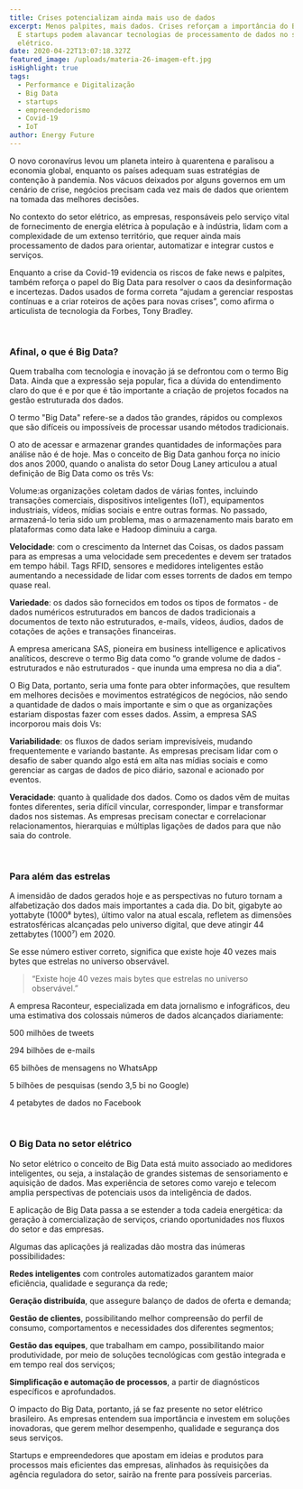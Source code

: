 ```yaml
---
title: Crises potencializam ainda mais uso de dados
excerpt: Menos palpites, mais dados. Crises reforçam a importância do Big Data.
  E startups podem alavancar tecnologias de processamento de dados no setor
  elétrico.
date: 2020-04-22T13:07:18.327Z
featured_image: /uploads/materia-26-imagem-eft.jpg
isHighlight: true
tags:
  - Performance e Digitalização
  - Big Data
  - startups
  - empreendedorismo
  - Covid-19
  - IoT
author: Energy Future
---
```

O novo coronavírus levou um planeta inteiro à quarentena e paralisou a economia global, enquanto os países adequam suas estratégias de contenção à pandemia. Nos vácuos deixados por alguns governos em um cenário de crise, negócios precisam cada vez mais de dados que orientem na tomada das melhores decisões.

No contexto do setor elétrico, as empresas, responsáveis pelo serviço vital de fornecimento de energia elétrica à população e à indústria, lidam com a complexidade de um extenso território, que requer ainda mais processamento de dados para orientar, automatizar e integrar custos e serviços.

Enquanto a crise da Covid-19 evidencia os riscos de fake news e palpites, também reforça o papel do Big Data para resolver o caos da desinformação e incertezas. Dados usados de forma correta “ajudam a gerenciar respostas contínuas e a criar roteiros de ações para novas crises”, como afirma o articulista de tecnologia da Forbes, Tony Bradley.

<br>

### Afinal, o que é Big Data?

Quem trabalha com tecnologia e inovação já se defrontou com o termo Big Data. Ainda que a expressão seja popular, fica a dúvida do entendimento claro do que é e por que é tão importante a criação de projetos focados na gestão estruturada dos dados.

O termo "Big Data" refere-se a dados tão grandes, rápidos ou complexos que são difíceis ou impossíveis de processar usando métodos tradicionais.

O ato de acessar e armazenar grandes quantidades de informações para análise não é de hoje. Mas o conceito de Big Data ganhou força no início dos anos 2000, quando o analista do setor Doug Laney articulou a atual definição de Big Data como os três Vs:

Volume:as organizações coletam dados de várias fontes, incluindo transações comerciais, dispositivos inteligentes (IoT), equipamentos industriais, vídeos, mídias sociais e entre outras formas. No passado, armazená-lo teria sido um problema, mas o armazenamento mais barato em plataformas como data lake e Hadoop diminuiu a carga.

**Velocidade**: com o crescimento da Internet das Coisas, os dados passam para as empresas a uma velocidade sem precedentes e devem ser tratados em tempo hábil. Tags RFID, sensores e medidores inteligentes estão aumentando a necessidade de lidar com esses torrents de dados em tempo quase real.

**Variedade**: os dados são fornecidos em todos os tipos de formatos - de dados numéricos estruturados em bancos de dados tradicionais a documentos de texto não estruturados, e-mails, vídeos, áudios, dados de cotações de ações e transações financeiras.

A empresa americana SAS, pioneira em business intelligence e aplicativos analíticos, descreve o termo Big data como “o grande volume de dados - estruturados e não estruturados - que inunda uma empresa no dia a dia”.

O Big Data, portanto, seria uma fonte para obter informações, que resultem em melhores decisões e movimentos estratégicos de negócios, não sendo a quantidade de dados o mais importante e sim o que as organizações estariam dispostas fazer com esses dados. Assim, a empresa SAS incorporou mais dois Vs:

**Variabilidade**: os fluxos de dados seriam imprevisíveis, mudando frequentemente e variando bastante. As empresas precisam lidar com o desafio de saber quando algo está em alta nas mídias sociais e como gerenciar as cargas de dados de pico diário, sazonal e acionado por eventos.

**Veracidade**: quanto à qualidade dos dados. Como os dados vêm de muitas fontes diferentes, seria difícil vincular, corresponder, limpar e transformar dados nos sistemas. As empresas precisam conectar e correlacionar relacionamentos, hierarquias e múltiplas ligações de dados para que não saia do controle.

<br>

### Para além das estrelas

A imensidão de dados gerados hoje e as perspectivas no futuro tornam a alfabetização dos dados mais importantes a cada dia. Do bit, gigabyte ao yottabyte (1000⁸ bytes), último valor na atual escala, refletem as dimensões estratosféricas alcançadas pelo universo digital, que deve atingir 44 zettabytes (1000⁷) em 2020.

Se esse número estiver correto, significa que existe hoje 40 vezes mais bytes que estrelas no universo observável.

> “Existe hoje 40 vezes mais bytes que estrelas no universo observável.”

A empresa Raconteur, especializada em data jornalismo e infográficos, deu uma estimativa dos colossais números de dados alcançados diariamente:

500 milhões de tweets

294 bilhões de e-mails

65 bilhões de mensagens no WhatsApp

5 bilhões de pesquisas (sendo 3,5 bi no Google)

4 petabytes de dados no Facebook

<br>

### O Big Data no setor elétrico

No setor elétrico o conceito de Big Data está muito associado ao medidores inteligentes, ou seja, a instalação de grandes sistemas de sensoriamento e aquisição de dados. Mas experiência de setores como varejo e telecom amplia perspectivas de potenciais usos da inteligência de dados.

E aplicação de Big Data passa a se estender a toda cadeia energética: da geração à comercialização de serviços, criando oportunidades nos fluxos do setor e das empresas.

Algumas das aplicações já realizadas dão mostra das inúmeras possibilidades:

**Redes inteligentes** com controles automatizados garantem maior eficiência, qualidade e segurança da rede;

**Geração distribuída**, que assegure balanço de dados de oferta e demanda;

**Gestão de clientes**, possibilitando melhor compreensão do perfil de consumo, comportamentos e necessidades dos diferentes segmentos;

**Gestão das equipes**, que trabalham em campo, possibilitando maior produtividade, por meio de soluções tecnológicas com gestão integrada e em tempo real dos serviços;

**Simplificação e automação de processos**, a partir de diagnósticos específicos e aprofundados.

O impacto do Big Data, portanto, já se faz presente no setor elétrico brasileiro. As empresas entendem sua importância e investem em soluções inovadoras, que gerem melhor desempenho, qualidade e segurança dos seus serviços.

Startups e empreendedores que apostam em ideias e produtos para processos mais eficientes das empresas, alinhados às requisições da agência reguladora do setor, sairão na frente para possíveis parcerias.